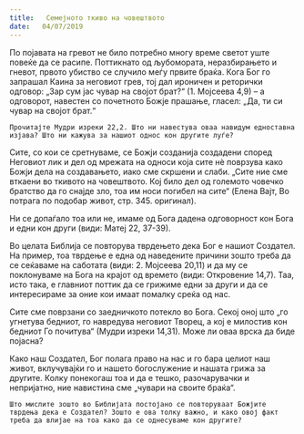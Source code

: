 ```yaml
---
title:   Семејното ткиво на човештвото
date:   04/07/2019
---
```


По појавата на гревот не било потребно многу време светот уште повеќе да се расипе. Поттикнато од љубомората, неразбирањето и гневот, првото убиство се случило меѓу првите браќа. Кога Бог го запрашал Каина за неговиот грев, тој дал ироничен и реторички одговор: „Зар сум јас чувар на својот брат?“ (1. Мојсеева 4,9) – а одговорот, навестен со почетното Божје прашање, гласел: „Да, ти си чувар на својот брат.“

`Прочитајте Мудри изреки 22,2. Што ни навестува оваа навидум едноставна изјава? Што ни кажува за нашиот однос кон другите луѓе?`

Сите, со кои се сретнуваме, се Божји созданија создадени според Неговиот лик и дел од мрежата на односи која сите нѐ поврзува како Божји дела на создавањето, иако сме скршени и слаби. „Сите ние сме вткаени во ткивото на човештвото. Кој било дел од големото човечко братство да го снајде зло, тоа им носи погибел на сите“ (Eлена Вајт, Во потрага по подобар живот, стр. 345. oригинал).

Ни се допаѓало тоа или не, имаме од Бога дадена одговорност кон Бога и едни кон други (види: Матеј 22, 37-39).

Во целата Библија се повторува тврдењето дека Бог е нашиот Создател. На пример, тоа тврдење е една од наведените причини зошто треба да се сеќаваме на саботата (види: 2. Мојсеева 20,11) и да му се поклонуваме на Бога на крајот од времето (види: Откровение 14,7). Таа, исто така, е главниот поттик да се грижиме едни за други и да се интересираме за оние кои имаат помалку среќа од нас.

Сите сме поврзани со заедничкото потекло во Бога. Секој оној што „го угнетува бедниот, го навредува неговиот Творец, а кој е милостив кон бедниот Го почитува“ (Мудри изреки 14,31). Може ли оваа врска да биде појасна?

Како наш Создател, Бог полага право на нас и го бара целиот наш живот, вклучувајќи го и нашето богослужение и нашата грижа за другите. Колку понекогаш тоа и да е тешко, разочарувачки и непријатно, ние навистина сме „чувари на своите браќа“.

`Што мислите зошто во Библијата постојано се повторуваат Божјите тврдења дека е Создател? Зошто е ова толку важно, и како овој факт треба да влијае на тоа како да се однесуваме кон другите?`
